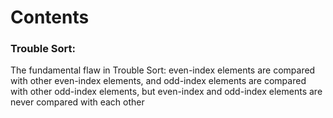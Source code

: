 # Contents


### Trouble Sort:
 
 The fundamental flaw in Trouble Sort: even-index elements are compared with other even-index elements, and odd-index elements are compared with other odd-index elements, but even-index and odd-index elements are never compared with each other
